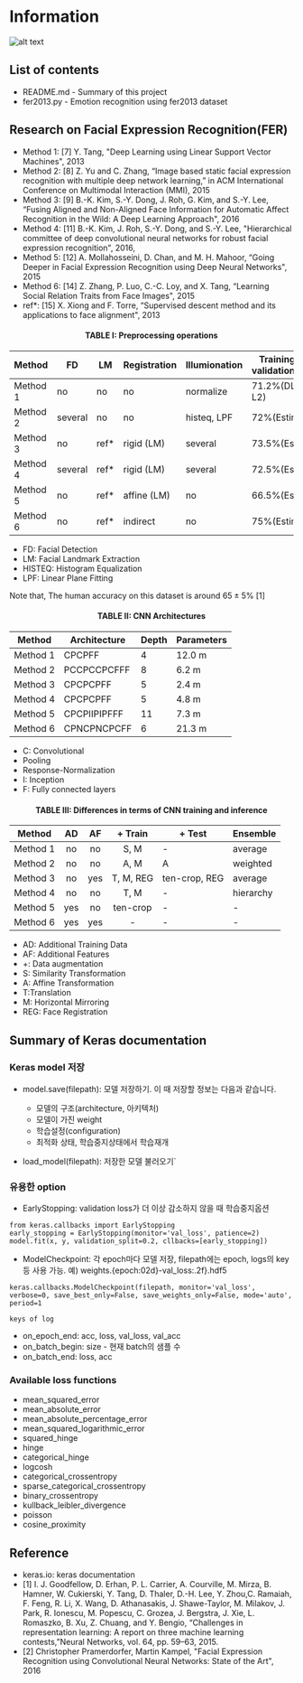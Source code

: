 # Information

![alt text](https://github.com/yjsuh-sub/team-project-image/blob/master/yj/plutchik-emotions-chart.gif)

## List of contents

* README.md - Summary of this project
* fer2013.py - Emotion recognition using fer2013 dataset

## Research on Facial Expression Recognition(FER)
 - Method 1: [7] Y. Tang, "Deep Learning using Linear Support Vector Machines", 2013
 - Method 2: [8] Z. Yu and C. Zhang, “Image based static facial expression recognition with multiple deep network learning,” in ACM International Conference on Multimodal Interaction (MMI), 2015
 - Method 3: [9] B.-K. Kim, S.-Y. Dong, J. Roh, G. Kim, and S.-Y. Lee, “Fusing Aligned and Non-Aligned Face Information for Automatic Affect Recognition in the Wild: A Deep Learning Approach", 2016
 - Method 4: [11] B.-K. Kim, J. Roh, S.-Y. Dong, and S.-Y. Lee, "Hierarchical committee of deep convolutional neural networks for robust facial expression recognition", 2016, 
 - Method 5: [12] A. Mollahosseini, D. Chan, and M. H. Mahoor, “Going Deeper in Facial Expression Recognition using Deep Neural Networks", 2015
 - Method 6: [14] Z. Zhang, P. Luo, C.-C. Loy, and X. Tang, “Learning Social Relation Traits from Face Images", 2015
 - ref*: [15] X. Xiong and F. Torre, “Supervised descent method and its applications to face alignment", 2013

<h4><center> TABLE I: Preprocessing operations</center></h4>

|Method | FD | LM | Registration | Illumionation | Training cross validation(Public) |
|-------|----|----|-------------|----------------|---------------------------|
|Method 1| no| no|no | normalize | 71.2%(DLSVM L2)|  
|Method 2| several | no | no | histeq, LPF |72%(Estimate)|  
|Method 3 | no |ref* | rigid (LM) | several | 73.5%(Estimate) |  
|Method 4| several | ref* |rigid (LM) | several |72.5%(Estimate)|  
|Method 5| no | ref* | affine (LM) | no | 66.5%(Estimate) |  
|Method 6| no | ref* | indirect | no | 75%(Estimate) |  

 * FD: Facial Detection
 * LM: Facial Landmark Extraction
 * HISTEQ: Histogram Equalization
 * LPF: Linear Plane Fitting
 
Note that, The human accuracy on this dataset is around $65\pm5$% [1]


<h4><center> TABLE II: CNN Architectures</center></h4>

|Method | Architecture | Depth | Parameters |
|-------|----|----|-------------|
|Method 1| CPCPFF| 4 | 12.0 m | 
|Method 2| PCCPCCPCFFF | 8 | 6.2 m |
|Method 3 | CPCPCPFF | 5 | 2.4 m | 
|Method 4| CPCPCPFF | 5 | 4.8 m | 
|Method 5| CPCPIIPIPFFF | 11 | 7.3 m |
|Method 6| CPNCPNCPCFF | 6 | 21.3 m |

 * C: Convolutional
 * Pooling
 * Response-Normalization
 * I: Inception
 * F: Fully connected layers
 
<h4><center> TABLE III: Differences in terms of CNN training and inference </center></h4>

|Method | AD | AF | + Train | + Test | Ensemble |
|-------|:----:|:----:|:----:|--------|---------|
|Method 1| no | no | S, M | -| average |
|Method 2| no | no | A, M | A| weighted |
|Method 3 | no | yes | T, M, REG | ten-crop, REG| average |
|Method 4| no | no | T, M | - | hierarchy |
|Method 5| yes | no | ten-crop |-| -|
|Method 6| yes | yes | - |- |- |

* AD: Additional Training Data
* AF: Additional Features
* +: Data augmentation
* S: Similarity Transformation
* A: Affine Transformation
* T:Translation
* M: Horizontal Mirroring
* REG: Face Registration


## Summary of Keras documentation 

### Keras model 저장
* model.save(filepath): 모델 저장하기. 이 때 저장할 정보는 다음과 같습니다.
    * 모델의 구조(architecture, 아키텍처)
    * 모델이 가진 weight
    * 학습설정(configuration)
    * 최적화 상태, 학습중지상태에서 학습재개

* load_model(filepath): 저장한 모델 불러오기`

### 유용한 option
* EarlyStopping: validation loss가 더 이상 감소하지 않을 때 학습중지옵션
```buildoutcfg
from keras.callbacks import EarlyStopping
early_stopping = EarlyStopping(monitor='val_loss', patience=2)
model.fit(x, y, validation_split=0.2, cllbacks=[early_stopping])
```
* ModelCheckpoint: 각 epoch마다 모델 저장, filepath에는 epoch, logs의 key 등 사용 가능. 예) weights.{epoch:02d}-val_loss:.2f}.hdf5
```buildoutcfg
keras.callbacks.ModelCheckpoint(filepath, monitor='val_loss', verbose=0, save_best_only=False, save_weights_only=False, mode='auto', period=1
```
`keys of log`
* on_epoch_end: acc, loss, val_loss, val_acc
* on_batch_begin: size - 현재 batch의 샘플 수
* on_batch_end: loss, acc

### Available loss functions
* mean_squared_error
* mean_absolute_error
* mean_absolute_percentage_error
* mean_squared_logarithmic_error
* squared_hinge
* hinge
* categorical_hinge
* logcosh
* categorical_crossentropy
* sparse_categorical_crossentropy
* binary_crossentropy
* kullback_leibler_divergence
* poisson
* cosine_proximity

## Reference
* keras.io: keras documentation
* [1] I. J. Goodfellow, D. Erhan, P. L. Carrier, A. Courville, M. Mirza, B. Hamner, W. Cukierski, Y. Tang, D. Thaler, D.-H. Lee, Y. Zhou,C. Ramaiah, F. Feng, R. Li, X. Wang, D. Athanasakis, J. Shawe-Taylor, M. Milakov, J. Park, R. Ionescu, M. Popescu, C. Grozea, J. Bergstra, J. Xie, L. Romaszko, B. Xu, Z. Chuang, and Y. Bengio, “Challenges in representation learning: A report on three machine learning contests,”Neural Networks, vol. 64, pp. 59–63, 2015.
* [2] Christopher Pramerdorfer, Martin Kampel, "Facial Expression Recognition using
Convolutional Neural Networks: State of the Art", 2016